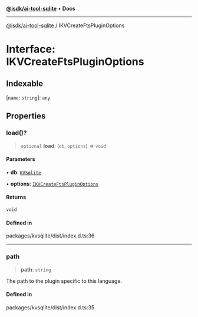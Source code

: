 [**@isdk/ai-tool-sqlite**](../README.md) • **Docs**

***

[@isdk/ai-tool-sqlite](../globals.md) / IKVCreateFtsPluginOptions

# Interface: IKVCreateFtsPluginOptions

## Indexable

 \[`name`: `string`\]: `any`

## Properties

### load()?

> `optional` **load**: (`db`, `options`) => `void`

#### Parameters

• **db**: [`KVSqlite`](../classes/KVSqlite.md)

• **options**: [`IKVCreateFtsPluginOptions`](IKVCreateFtsPluginOptions.md)

#### Returns

`void`

#### Defined in

packages/kvsqlite/dist/index.d.ts:36

***

### path

> **path**: `string`

The path to the plugin specific to this language.

#### Defined in

packages/kvsqlite/dist/index.d.ts:35
